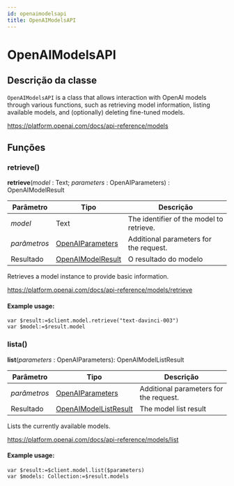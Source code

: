 ```yaml
---
id: openaimodelsapi
title: OpenAIModelsAPI
---
```


# OpenAIModelsAPI

## Descrição da classe

`OpenAIModelsAPI` is a class that allows interaction with OpenAI models through various functions, such as retrieving model information, listing available models, and (optionally) deleting fine-tuned models.

https://platform.openai.com/docs/api-reference/models

## Funções

### retrieve()

**retrieve**(*model* : Text; *parameters* : OpenAIParameters) : OpenAIModelResult

| Parâmetro    | Tipo                                      | Descrição                                                |
| ------------ | ----------------------------------------- | -------------------------------------------------------- |
| *model*      | Text                                      | The identifier of the model to retrieve. |
| *parâmetros* | [OpenAIParameters](OpenAIParameters.md)   | Additional parameters for the request.   |
| Resultado    | [OpenAIModelResult](OpenAIModelResult.md) | O resultado do modelo                                    |

Retrieves a model instance to provide basic information.

https://platform.openai.com/docs/api-reference/models/retrieve

#### Example usage:

```4d
var $result:=$client.model.retrieve("text-davinci-003")
var $model:=$result.model
```

### lista()

**list**(*parameters* : OpenAIParameters): OpenAIModelListResult

| Parâmetro    | Tipo                                              | Descrição                                              |
| ------------ | ------------------------------------------------- | ------------------------------------------------------ |
| *parâmetros* | [OpenAIParameters](OpenAIParameters.md)           | Additional parameters for the request. |
| Resultado    | [OpenAIModelListResult](OpenAIModelListResult.md) | The model list result                                  |

Lists the currently available models.

https://platform.openai.com/docs/api-reference/models/list

#### Example usage:

```4d
var $result:=$client.model.list($parameters)
var $models: Collection:=$result.models
```